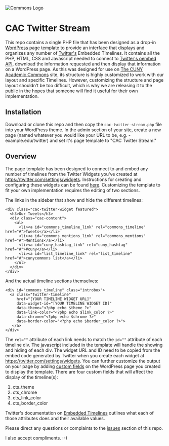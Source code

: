 ![Commons Logo](http://commons.gc.cuny.edu/wp-content/themes/bp-nelo/_inc/images/bg-header.gif)

# CAC Twitter Stream
This repo contains a single PHP file that has been designed as a drop-in [WordPress](http://wordpress.org) page template to provide an interface that displays and organizes any number of [Twitter's](http://twitter.com) Embedded Timelines. It contains all the PHP, HTML, CSS and Javascript needed to connect to [Twitter's oembed API](https://dev.twitter.com/docs/embedded-tweets), download the information requested and then display that information on a WordPress page. As this was designed for use on [The CUNY Academic Commons](http://commons.gc.cuny.edu) site, its structure is highly customized to work with our layout and specific Timelines. However, customizing the structure and page layout shouldn't be too difficult, which is why we are releasing it to the public in the hopes that someone will find it useful for their own implementation.

## Installation
Download or clone this repo and then copy the `cac-twitter-stream.php` file into your WordPress theme. In the admin section of your site, create a new page (named whatever you would like your URL to be, e.g. - example.edu/twitter) and set it's page template to "CAC Twitter Stream."

## Overview
The page template has been designed to connect to and embed any number of timelines from the Twitter Widgets you've created at https://twitter.com/settings/widgets. Instructions for creating and configuring these widgets can be found [here](http://theedublogger.com/2012/09/24/how-to-add-a-twitter-widget/). Customizing the template to fit your own implementation requires the editing of two sections.

The links in the sidebar that show and hide the different timelines:

```
<div class="cac-twitter-widget featured">
  <h3>Our Tweets</h3>
  <div class="cac-content">
    <ul>
      <li><a id="commons_timeline_link" rel="commons_timeline" href="#">Tweets</a></li>
      <li><a id="commons_mentions_link" rel="commons_mentions" href="#">Mentions</a></li>
      <li><a id="cuny_hashtag_link" rel="cuny_hashtag" href="#">#cuny</a></li>
      <li><a id="list_timeline_link" rel="list_timeline" href="#">cunycommons list</a></li>
    </ul>
  </div>
</div>
```

And the actual timeline sections themselves:

```
<div id="commons_timeline" class="introbox">
  <a class="twitter-timeline"
     href="[YOUR TIMELINE WIDGET URL]"
     data-widget-id="[YOUR TIMELINE WIDGET ID]"
     data-theme="<?php echo $theme ?>"
     data-link-color="<?php echo $link_color ?>"
     data-chrome="<?php echo $chrome ?>"
     data-border-color="<?php echo $border_color ?>">
   </a>
</div>
```

The `rel=""` attribute of each link needs to match the `id=""` attribute of each timeline div. The javascript included in the template will handle the showing and hiding of each div. The widget URL and ID need to be copied from the embed code generated by Twitter when you create each widget at https://twitter.com/settings/widgets. You can further customize the output on your page by adding [custom fields](http://codex.wordpress.org/Custom_Fields) on the WordPress page you created to display the template. There are four custom fields that will affect the display of the timeline(s):

1. cts_theme
2. cts_chrome
3. cts_link_color
4. cts_border_color

Twitter's documentation on [Embedded Timelines](https://dev.twitter.com/docs/embedded-timelines) outlines what each of those attributes does and their available values.

Please direct any questions or complaints to the [issues](https://github.com/cuny-academic-commons/CAC-Twitter-Stream/issues) section of this repo.

I also accept compliments.  :-)
